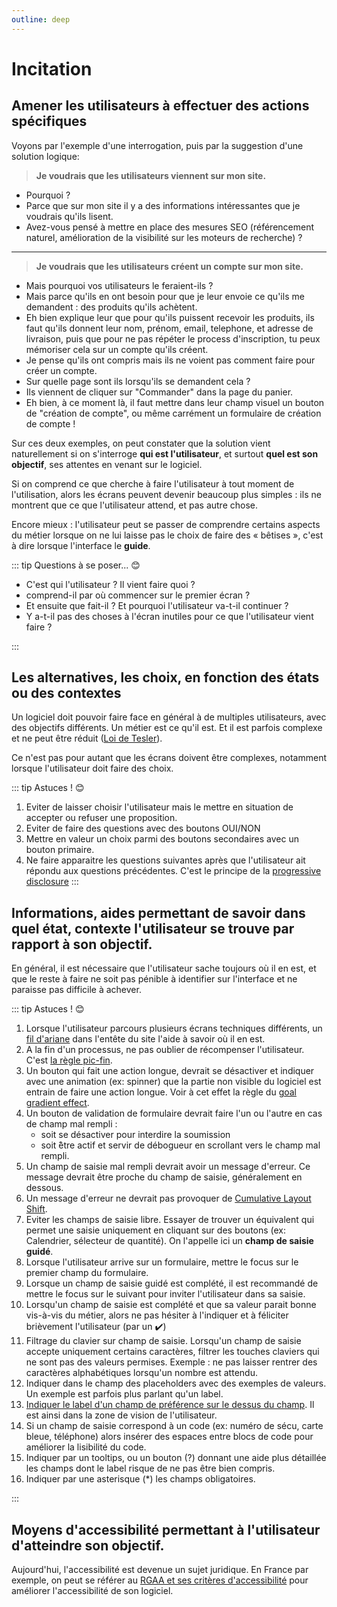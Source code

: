 ```yaml
---
outline: deep
---
```


# Incitation

## Amener les utilisateurs à effectuer des actions spécifiques

Voyons par l'exemple d'une interrogation, puis par la suggestion d'une solution
logique:

> **Je voudrais que les utilisateurs viennent sur mon site.**

- Pourquoi ?
- Parce que sur mon site il y a des informations intéressantes que je voudrais
  qu'ils lisent.
- Avez-vous pensé à mettre en place des mesures SEO (référencement naturel,
  amélioration de la visibilité sur les moteurs de recherche) ?

---

> **Je voudrais que les utilisateurs créent un compte sur mon site.**

- Mais pourquoi vos utilisateurs le feraient-ils ?
- Mais parce qu'ils en ont besoin pour que je leur envoie ce qu'ils me demandent
  : des produits qu'ils achètent.
- Eh bien explique leur que pour qu'ils puissent recevoir les produits, ils faut
  qu'ils donnent leur nom, prénom, email, telephone, et adresse de livraison,
  puis que pour ne pas répéter le process d'inscription, tu peux mémoriser cela
  sur un compte qu'ils créent.
- Je pense qu'ils ont compris mais ils ne voient pas comment faire pour créer un
  compte.
- Sur quelle page sont ils lorsqu'ils se demandent cela ?
- Ils viennent de cliquer sur "Commander" dans la page du panier.
- Eh bien, à ce moment là, il faut mettre dans leur champ visuel un bouton de
  "création de compte", ou même carrément un formulaire de création de compte !

Sur ces deux exemples, on peut constater que la solution vient naturellement si
on s'interroge **qui est l'utilisateur**, et surtout **quel est son objectif**,
ses attentes en venant sur le logiciel.

Si on comprend ce que cherche à faire l'utilisateur à tout moment de
l'utilisation, alors les écrans peuvent devenir beaucoup plus simples : ils ne
montrent que ce que l'utilisateur attend, et pas autre chose.

Encore mieux : l'utilisateur peut se passer de comprendre certains aspects du
métier lorsque on ne lui laisse pas le choix de faire des « bêtises », c'est à
dire lorsque l'interface le **guide**.

::: tip Questions à se poser... 😊

- C'est qui l'utilisateur ? Il vient faire quoi ?
- comprend-il par où commencer sur le premier écran ?
- Et ensuite que fait-il ? Et pourquoi l'utilisateur va-t-il continuer ?
- Y a-t-il pas des choses à l'écran inutiles pour ce que l'utilisateur vient
  faire ?

:::

## Les alternatives, les choix, en fonction des états ou des contextes

Un logiciel doit pouvoir faire face en général à de multiples utilisateurs, avec
des objectifs différents. Un métier est ce qu'il est. Et il est parfois complexe
et ne peut être réduit
([Loi de Tesler](https://ux-lois.github.io/cards/03-law-tesler/)).

Ce n'est pas pour autant que les écrans doivent être complexes, notamment
lorsque l'utilisateur doit faire des choix.

::: tip Astuces ! 😊

1. Eviter de laisser choisir l'utilisateur mais le mettre en situation de
   accepter ou refuser une proposition.
2. Eviter de faire des questions avec des boutons OUI/NON
3. Mettre en valeur un choix parmi des boutons secondaires avec un bouton
   primaire.
4. Ne faire apparaitre les questions suivantes après que l'utilisateur ait
   répondu aux questions précédentes. C'est le principe de la
   [progressive disclosure](https://www.uxpin.com/studio/blog/what-is-progressive-disclosure/)
   :::

## Informations, aides permettant de savoir dans quel état, contexte l'utilisateur se trouve par rapport à son objectif.

En général, il est nécessaire que l'utilisateur sache toujours où il en est, et
que le reste à faire ne soit pas pénible à identifier sur l'interface et ne
paraisse pas difficile à achever.

::: tip Astuces ! 😊

1. Lorsque l'utilisateur parcours plusieurs écrans techniques différents, un
   [fil d'ariane](https://www.redacteur.com/blog/wordpress-fil-ariane-site-web/)
   dans l'entête du site l'aide à savoir où il en est.
2. A la fin d'un processus, ne pas oublier de récompenser l'utilisateur. C'est
   [la règle pic-fin](https://ux-lois.github.io/cards/98-peak-end-rule/).
3. Un bouton qui fait une action longue, devrait se désactiver et indiquer avec
   une animation (ex: spinner) que la partie non visible du logiciel est entrain
   de faire une action longue. Voir à cet effet la règle du
   [goal gradient effect](https://ux-lois.github.io/cards/02-effect-goal-gradient/).
4. Un bouton de validation de formulaire devrait faire l'un ou l'autre en cas de
   champ mal rempli :
   - soit se désactiver pour interdire la soumission
   - soit ̂être actif et servir de débogueur en scrollant vers le champ mal
     rempli.
5. Un champ de saisie mal rempli devrait avoir un message d'erreur. Ce message
   devrait être proche du champ de saisie, généralement en dessous.
6. Un message d'erreur ne devrait pas provoquer de
   [Cumulative Layout Shift](https://web.dev/articles/cls?hl=fr).
7. Eviter les champs de saisie libre. Essayer de trouver un équivalent qui
   permet une saisie uniquement en cliquant sur des boutons (ex: Calendrier,
   sélecteur de quantité). On l'appelle ici un **champ de saisie guidé**.
8. Lorsque l'utilisateur arrive sur un formulaire, mettre le focus sur le
   premier champ du formulaire.
9. Lorsque un champ de saisie guidé est complété, il est recommandé de mettre le
   focus sur le suivant pour inviter l'utilisateur dans sa saisie.
10. Lorsqu'un champ de saisie est complété et que sa valeur parait bonne
    vis-à-vis du métier, alors ne pas hésiter à l'indiquer et à féliciter
    brièvement l'utilisateur (par un :heavy_check_mark:)
11. Filtrage du clavier sur champ de saisie. Lorsqu'un champ de saisie accepte
    uniquement certains caractères, filtrer les touches claviers qui ne sont pas
    des valeurs permises. Exemple : ne pas laisser rentrer des caractères
    alphabétiques lorsqu'un nombre est attendu.
12. Indiquer dans le champ des placeholders avec des exemples de valeurs. Un
    exemple est parfois plus parlant qu'un label.
13. [Indiquer le label d'un champ de préférence sur le dessus du champ](../exemples/label_dessus.md).
    Il est ainsi dans la zone de vision de l'utilisateur.
14. Si un champ de saisie correspond à un code (ex: numéro de sécu, carte bleue,
    téléphone) alors insérer des espaces entre blocs de code pour améliorer la
    lisibilité du code.
15. Indiquer par un tooltips, ou un bouton (?) donnant une aide plus détaillée
    les champs dont le label risque de ne pas être bien compris.
16. Indiquer par une asterisque (\*) les champs obligatoires.

:::

## Moyens d'accessibilité permettant à l'utilisateur d'atteindre son objectif.

Aujourd'hui, l'accessibilité est devenue un sujet juridique. En France par
exemple, on peut se référer au
[RGAA et ses critères d'accessibilité](https://accessibilite.numerique.gouv.fr/methode/criteres-et-tests/)
pour améliorer l'accessibilité de son logiciel.
